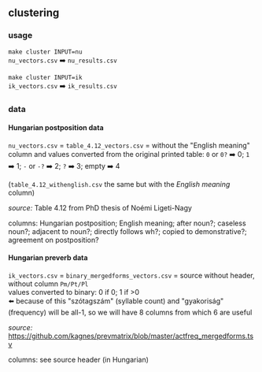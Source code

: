 
## clustering


### usage

`make cluster INPUT=nu`\
`nu_vectors.csv` :arrow_right: `nu_results.csv`

`make cluster INPUT=ik`\
`ik_vectors.csv` :arrow_right: `ik_results.csv`


### data

#### Hungarian postposition data

`nu_vectors.csv` = `table_4.12_vectors.csv`
= without the "English meaning" column and
values converted from the original printed table:
`0` or `0?` :arrow_right: 0;
`1` :arrow_right: 1;
`-` or `-?` :arrow_right: 2;
`?` :arrow_right: 3;
empty :arrow_right: 4

(`table_4.12_withenglish.csv` the same
 but with the _English meaning_ column)

_source:_
Table 4.12 from PhD thesis of Noémi Ligeti-Nagy

columns:
Hungarian postposition;
English meaning;
after noun?;
caseless noun?;
adjacent to noun?;
directly follows wh?;
copied to demonstrative?;
agreement on postposition?

#### Hungarian preverb data

`ik_vectors.csv` = `binary_mergedforms_vectors.csv`
= source without header, without column `Pm/Pt/Pl`\
values converted to binary: 0 if 0; 1 if >0\
:arrow_left:
because of this "szótagszám" (syllable count)
and "gyakoriság" (frequency) will be all-1,
so we will have 8 columns from which 6 are useful

_source:_
https://github.com/kagnes/prevmatrix/blob/master/actfreq_mergedforms.tsv

columns: see source header (in Hungarian)

